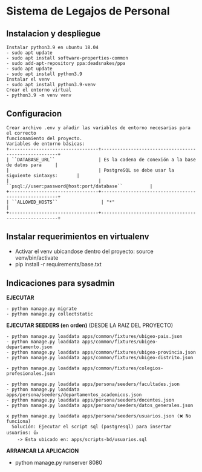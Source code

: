 # Sistema de Legajos de Personal

## Instalacion y despliegue
    Instalar python3.9 en ubuntu 18.04
    - sudo apt update
    - sudo apt install software-properties-common
    - sudo add-apt-repository ppa:deadsnakes/ppa
    - sudo apt update 
    - sudo apt install python3.9
    Instalar el venv
    - sudo apt install python3.9-venv
    Crear el entorno virtual
    - python3.9 -m venv venv
## Configuracion
    Crear archivo .env y añadir las variables de entorno necesarias para el correcto 
    funcionamiento del proyecto. 
    Variables de entorno básicas:
    +---------------------------------+------------------------------------------------------+
    | ``DATABASE_URL``                | Es la cadena de conexión a la base de datos para     |
    |                                 | PostgreSQL se debe usar la siguiente sintaxys:       |
    |                                 | ``psql://user:password@host:port/database``          |
    +---------------------------------+------------------------------------------------------+
    | ``ALLOWED_HOSTS``                | "*"                                                 |
    +---------------------------------+------------------------------------------------------+

## Instalar requerimientos en virtualenv
- Activar el venv ubicandose dentro del proyecto: source venv/bin/activate 
- pip install -r requirements/base.txt

## Indicaciones para sysadmin

**EJECUTAR**

```
- python manage.py migrate
- python manage.py collectstatic
```

**EJECUTAR SEEDERS (en orden)** (DESDE LA RAIZ DEL PROYECTO)
```
- python manage.py loaddata apps/common/fixtures/ubigeo-pais.json
- python manage.py loaddata apps/common/fixtures/ubigeo-departamento.json
- python manage.py loaddata apps/common/fixtures/ubigeo-provincia.json
- python manage.py loaddata apps/common/fixtures/ubigeo-distrito.json
```
```
- python manage.py loaddata apps/common/fixtures/colegios-profesionales.json
```
```
- python manage.py loaddata apps/persona/seeders/facultades.json
- python manage.py loaddata apps/persona/seeders/departamentos_academicos.json
- python manage.py loaddata apps/persona/seeders/docentes.json
- python manage.py loaddata apps/persona/seeders/datos_generales.json

x python manage.py loaddata apps/persona/seeders/usuarios.json (❌ No funciona)
  Solución: Ejecutar el script sql (postgresql) para insertar usuarios: 👍
    -> Esta ubicado en: apps/scripts-bd/usuarios.sql
```
**ARRANCAR LA APLICACION**
- python manage.py runserver 8080
